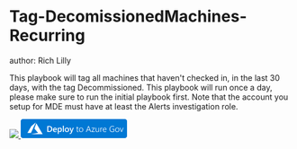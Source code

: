 # Tag-DecomissionedMachines-Recurring
author: Rich Lilly

This playbook will tag all machines that haven't checked in, in the last 30 days, with the tag Decommissioned. This playbook will run once a day, please make sure to run the initial playbook first.
Note that the account you setup for MDE must have at least the Alerts investigation role.

<a href="https://portal.azure.com/#create/Microsoft.Template/uri/https%3A%2F%2Fraw.githubusercontent.com%2Frichlilly2004%2FMicrosoft-Defender-ATP%2Fmaster%2FLogicApps%2FTag-DecomissionedMachines-Recurring%2Fazuredeploy.json" target="_blank">
    <img src="https://aka.ms/deploytoazurebutton""/>
</a>
<a href="https://portal.azure.us/#create/Microsoft.Template/uri/https%3A%2F%2Fraw.githubusercontent.com%2Frichlilly2004%2FMicrosoft-Defender-ATP%2Fmaster%2FPlaybooks%2FTag-DecomissionedMachines-Recurring%2Fazuredeploy.json" target="_blank">
<img src="https://raw.githubusercontent.com/Azure/azure-quickstart-templates/master/1-CONTRIBUTION-GUIDE/images/deploytoazuregov.png"/>
</a>